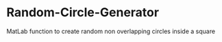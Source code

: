 # Random-Circle-Generator
MatLab function to create random non overlapping circles inside a square 

